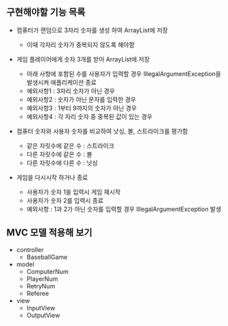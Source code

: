 ## 구현해야할 기능 목록

- 컴퓨터가 랜덤으로 3자리 숫자를 생성 하여 ArrayList에 저장
  - 이때 각자리 숫자가 중복되지 않도록 해야함  


- 게임 플레이어에게 숫자 3개를 받아 ArrayList에 저장
    - 아래 사항에 포함된 수를 사용자가 입력할 경우 IllegalArgumentException을 발생시켜 애플리케이션 종료
    - 예외사항1 : 3자리 숫자가 아닌 경우
    - 예외사항2 : 숫자가 아닌 문자를 입력한 경우
    - 예외사항3 : 1부터 9까지의 숫자가 아닌 경우
    - 예외사항4 : 각 자리 숫자 중 중복된 값이 있는 경우


- 컴퓨터 숫자와 사용자 숫자를 비교하여 낫싱, 볼, 스트라이크를 평가함
  - 같은 자릿수에 같은 수 : 스트라이크 
  - 다른 자릿수에 같은 수 : 볼
  - 다른 자릿수에 다른 수 : 낫싱


- 게임을 다시시작 하거나 종료
  - 사용자가 숫자 1을 입력시 게임 재시작
  - 사용자가 숫자 2를 입력시 종료
  - 예외사항 : 1과 2가 아닌 숫자를 입력할 경우 IllegalArgumentException 발생

## MVC 모델 적용해 보기
- controller 
  - BaseballGame
- model
  - ComputerNum
  - PlayerNum
  - RetryNum
  - Referee
- view
  - InputView
  - OutputView
